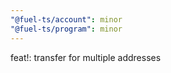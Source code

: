 ```yaml
---
"@fuel-ts/account": minor
"@fuel-ts/program": minor
---
```


feat!: transfer for multiple addresses
